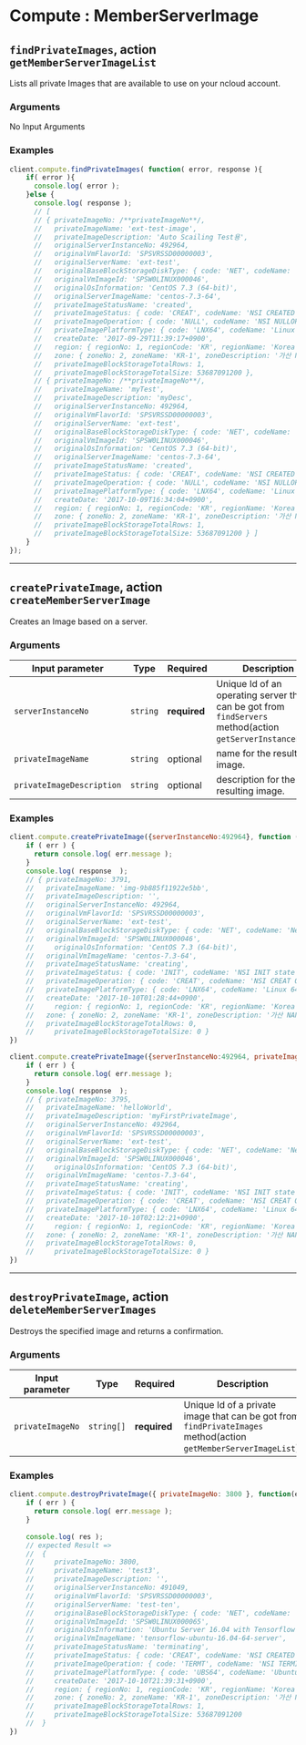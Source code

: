 # Compute : MemberServerImage  

## `findPrivateImages`, action `getMemberServerImageList` 
Lists all private Images that are available to use on your ncloud account.  

### Arguments  
 No Input Arguments
 
### Examples  
```javascript
client.compute.findPrivateImages( function( error, response ){
    if( error ){
      console.log( error );
    }else {
      console.log( response );
      // [ 
      // { privateImageNo: /**privateImageNo**/,
      //   privateImageName: 'ext-test-image',
      //   privateImageDescription: 'Auto Scailing Test용',
      //   originalServerInstanceNo: 492964,
      //   originalVmFlavorId: 'SPSVRSSD00000003',
      //   originalServerName: 'ext-test',
      //   originalBaseBlockStorageDiskType: { code: 'NET', codeName: 'Network Storage' },
      //   originalVmImageId: 'SPSW0LINUX000046',
      //   originalOsInformation: 'CentOS 7.3 (64-bit)',
      //   originalServerImageName: 'centos-7.3-64',
      //   privateImageStatusName: 'created',
      //   privateImageStatus: { code: 'CREAT', codeName: 'NSI CREATED state' },
      //   privateImageOperation: { code: 'NULL', codeName: 'NSI NULLOP' },
      //   privateImagePlatformType: { code: 'LNX64', codeName: 'Linux 64 Bit' },
      //   createDate: '2017-09-29T11:39:17+0900',
      //   region: { regionNo: 1, regionCode: 'KR', regionName: 'Korea' },
      //   zone: { zoneNo: 2, zoneName: 'KR-1', zoneDescription: '가산 NANG zone' },
      //   privateImageBlockStorageTotalRows: 1,
      //   privateImageBlockStorageTotalSize: 53687091200 },
      // { privateImageNo: /**privateImageNo**/,
      //   privateImageName: 'myTest',
      //   privateImageDescription: 'myDesc',
      //   originalServerInstanceNo: 492964,
      //   originalVmFlavorId: 'SPSVRSSD00000003',
      //   originalServerName: 'ext-test',
      //   originalBaseBlockStorageDiskType: { code: 'NET', codeName: 'Network Storage' },
      //   originalVmImageId: 'SPSW0LINUX000046',
      //   originalOsInformation: 'CentOS 7.3 (64-bit)',
      //   originalServerImageName: 'centos-7.3-64',
      //   privateImageStatusName: 'created',
      //   privateImageStatus: { code: 'CREAT', codeName: 'NSI CREATED state' },
      //   privateImageOperation: { code: 'NULL', codeName: 'NSI NULLOP' },
      //   privateImagePlatformType: { code: 'LNX64', codeName: 'Linux 64 Bit' },
      //   createDate: '2017-10-09T16:34:04+0900',
      //   region: { regionNo: 1, regionCode: 'KR', regionName: 'Korea' },
      //   zone: { zoneNo: 2, zoneName: 'KR-1', zoneDescription: '가산 NANG zone' },
      //   privateImageBlockStorageTotalRows: 1,
      //   privateImageBlockStorageTotalSize: 53687091200 } ]
    }
});
```

---

## `createPrivateImage`, action `createMemberServerImage` 
Creates an Image based on a server.

### Arguments  

| Input parameter    | Type       | Required     | Description |
|--------------------|------------|--------------|-------------|
| `serverInstanceNo` | `string`   | **required** | Unique Id of an operating server that can be got from `findServers` method(action `getServerInstanceList`).   |             
| `privateImageName` | `string`   | optional     | name for the resulting image. |  
| `privateImageDescription` | `string`   | optional     | description for the resulting image. |  
 
### Examples  
```javascript
client.compute.createPrivateImage({serverInstanceNo:492964}, function ( err,response ) {
    if ( err ) {
      return console.log( err.message );
    }
    console.log( response  );
    // { privateImageNo: 3791,
    //   privateImageName: 'img-9b885f11922e5bb',
    //   privateImageDescription: '',
    //   originalServerInstanceNo: 492964,
    //   originalVmFlavorId: 'SPSVRSSD00000003',
    //   originalServerName: 'ext-test',
    //   originalBaseBlockStorageDiskType: { code: 'NET', codeName: 'Network Storage' },
    //   originalVmImageId: 'SPSW0LINUX000046',
    //     originalOsInformation: 'CentOS 7.3 (64-bit)',
    //   originalVmImageName: 'centos-7.3-64',
    //   privateImageStatusName: 'creating',
    //   privateImageStatus: { code: 'INIT', codeName: 'NSI INIT state' },
    //   privateImageOperation: { code: 'CREAT', codeName: 'NSI CREAT OP' },
    //   privateImagePlatformType: { code: 'LNX64', codeName: 'Linux 64 Bit' },
    //   createDate: '2017-10-10T01:28:44+0900',
    //     region: { regionNo: 1, regionCode: 'KR', regionName: 'Korea' },
    //   zone: { zoneNo: 2, zoneName: 'KR-1', zoneDescription: '가산 NANG zone' },
    //   privateImageBlockStorageTotalRows: 0,
    //     privateImageBlockStorageTotalSize: 0 }
})
```
```javascript
client.compute.createPrivateImage({serverInstanceNo:492964, privateImageName:"helloWorld", privateImageDescription: "myFirstPrivateImage"}, function ( err,response ) {
    if ( err ) {
      return console.log( err.message );
    }
    console.log( response  );
    // { privateImageNo: 3795,
    //   privateImageName: 'helloWorld',
    //   privateImageDescription: 'myFirstPrivateImage',
    //   originalServerInstanceNo: 492964,
    //   originalVmFlavorId: 'SPSVRSSD00000003',
    //   originalServerName: 'ext-test',
    //   originalBaseBlockStorageDiskType: { code: 'NET', codeName: 'Network Storage' },
    //   originalVmImageId: 'SPSW0LINUX000046',
    //     originalOsInformation: 'CentOS 7.3 (64-bit)',
    //   originalVmImageName: 'centos-7.3-64',
    //   privateImageStatusName: 'creating',
    //   privateImageStatus: { code: 'INIT', codeName: 'NSI INIT state' },
    //   privateImageOperation: { code: 'CREAT', codeName: 'NSI CREAT OP' },
    //   privateImagePlatformType: { code: 'LNX64', codeName: 'Linux 64 Bit' },
    //   createDate: '2017-10-10T02:12:21+0900',
    //     region: { regionNo: 1, regionCode: 'KR', regionName: 'Korea' },
    //   zone: { zoneNo: 2, zoneName: 'KR-1', zoneDescription: '가산 NANG zone' },
    //   privateImageBlockStorageTotalRows: 0,
    //     privateImageBlockStorageTotalSize: 0 }
})
```

---

## `destroyPrivateImage`, action `deleteMemberServerImages` 
Destroys the specified image and returns a confirmation.

### Arguments  

| Input parameter    | Type       | Required     | Description |
|--------------------|------------|--------------|-------------|
| `privateImageNo`   | `string[]`   | **required** | Unique Id of a private image that can be got from `findPrivateImages` method(action `getMemberServerImageList`).   |             
 
### Examples  
```javascript
client.compute.destroyPrivateImage({ privateImageNo: 3800 }, function(err, res) {
    if ( err ) {
      return console.log( err.message );
    }
    
    console.log( res );
    // expected Result =>
    //  {
    //     privateImageNo: 3800,
    //     privateImageName: 'test3',
    //     privateImageDescription: '',
    //     originalServerInstanceNo: 491049,
    //     originalVmFlavorId: 'SPSVRSSD00000003',
    //     originalServerName: 'test-ten',
    //     originalBaseBlockStorageDiskType: { code: 'NET', codeName: 'Network Storage' },
    //     originalVmImageId: 'SPSW0LINUX000065',
    //     originalOsInformation: 'Ubuntu Server 16.04 with Tensorflow (64-bit)',
    //     originalVmImageName: 'tensorflow-ubuntu-16.04-64-server',
    //     privateImageStatusName: 'terminating',
    //     privateImageStatus: { code: 'CREAT', codeName: 'NSI CREATED state' },
    //     privateImageOperation: { code: 'TERMT', codeName: 'NSI TERMINATE OP' },
    //     privateImagePlatformType: { code: 'UBS64', codeName: 'Ubuntu Server 64 Bit' },
    //     createDate: '2017-10-10T21:39:31+0900',
    //     region: { regionNo: 1, regionCode: 'KR', regionName: 'Korea' },
    //     zone: { zoneNo: 2, zoneName: 'KR-1', zoneDescription: '가산 NANG zone' },
    //     privateImageBlockStorageTotalRows: 1,
    //     privateImageBlockStorageTotalSize: 53687091200 
    //  }
})
```
